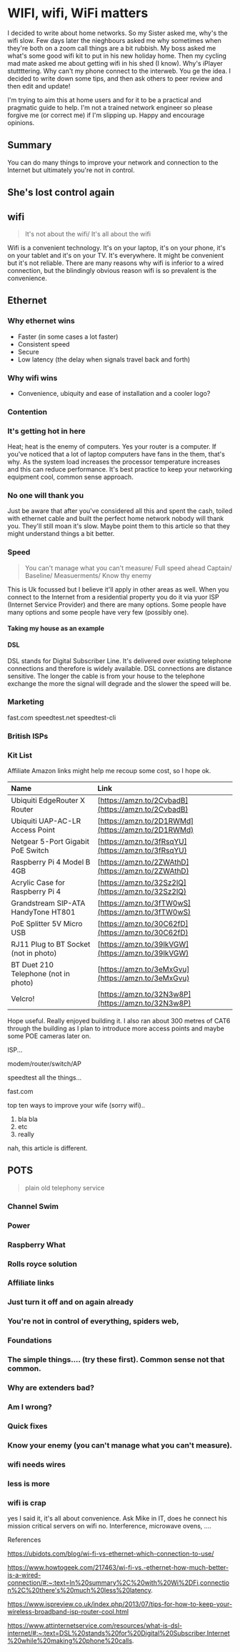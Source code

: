 # WIFI, wifi, WiFi matters

I decided to write about home networks. So my Sister asked me, why's the wifi slow. Few days later the nieghbours asked me why sometimes when they're both on a zoom call things are a bit rubbish. My boss asked me what's some good wifi kit to put in his new holiday home. Then my cycling mad mate asked me about getting wifi in his shed (I know). Why's iPlayer stuttttering. Why can't my phone connect to the interweb. You ge the idea. I decided to write down some tips, and then ask others to peer review and then edit and update!

I'm trying to aim this at home users and for it to be a practical and pragmatic guide to help. I'm not a trained network engineer so please forgive me (or correct me) if I'm slipping up. Happy and encourage opinions.

## Summary

You can do many things to improve your network and connection to the Internet but ultimately you're not in control.

## She's lost control again


## wifi
> It's not about the wifi/ It's all about the wifi

Wifi is a convenient technology. It's on your laptop, it's on your phone, it's on your tablet and it's on your TV. It's everywhere. It might be convenient but it's not reliable. There are many reasons why wifi is inferior to a wired connection, but the blindingly obvious reason wifi is so prevalent is the convenience.

## Ethernet

### Why ethernet wins

- Faster (in some cases a lot faster)
- Consistent speed
- Secure
- Low latency (the delay when signals travel back and forth)


### Why wifi wins

- Convenience, ubiquity and ease of installation and a cooler logo?



### Contention

### It's getting hot in here

Heat; heat is the enemy of computers. Yes your router is a computer. If you've noticed that a lot of laptop computers have fans in the them, that's why. As the system load increases the processor temperature increases and this can reduce performance. It's best practice to keep your networking equipment cool, common sense approach.


### No one will thank you

Just be aware that after you've considered all this and spent the cash, toiled with ethernet cable and built the perfect home network nobody will thank you. They'll still moan it's slow. Maybe point them to this article so that they might understand things a bit better.


### Speed
> You can't manage what you can't measure/ Full speed ahead Captain/ Baseline/ Measuerments/ Know thy enemy

This is Uk focussed but I believe it'll apply in other areas as well. When you connect to the Internet from a residential property you do it via yuor ISP (Internet Service Provider) and there are many options. Some people have many options and some people have very few (possibly one).

#### Taking my house as an example

#### DSL
DSL stands for Digital Subscriber Line. It's delivered over existing telephone connections and therefore is widely available. DSL connections are distance sensitive. The longer the cable is from your house to the telephone exchange the more the signal will degrade and the slower the speed will be.









### Marketing


fast.com
speedtest.net
speedtest-cli


### British ISPs

### Kit List

Affiliate Amazon links might help me recoup some cost, so I hope ok.

|Name|Link|
|:-|:-|
|Ubiquiti EdgeRouter X Router|[https://amzn.to/2CvbadB](https://amzn.to/2CvbadB)|
|Ubiquiti UAP-AC-LR Access Point|[https://amzn.to/2D1RWMd](https://amzn.to/2D1RWMd)|
|Netgear 5-Port Gigabit PoE Switch|[https://amzn.to/3fRsqYU](https://amzn.to/3fRsqYU)|
|Raspberry Pi 4 Model B 4GB|[https://amzn.to/2ZWAthD](https://amzn.to/2ZWAthD)|
|Acrylic Case for Raspberry Pi 4|[https://amzn.to/32Sz2lQ](https://amzn.to/32Sz2lQ)|
|Grandstream SIP-ATA HandyTone HT801|[https://amzn.to/3fTW0wS](https://amzn.to/3fTW0wS)|
|PoE Splitter 5V Micro USB|[https://amzn.to/30C62fD](https://amzn.to/30C62fD)|
|RJ11 Plug to BT Socket (not in photo)|[https://amzn.to/39lkVGW](https://amzn.to/39lkVGW)|
|BT Duet 210 Telephone (not in photo)|[https://amzn.to/3eMxGvu](https://amzn.to/3eMxGvu)|
|Velcro!|[https://amzn.to/32N3w8P](https://amzn.to/32N3w8P)|

Hope useful. Really enjoyed building it. I also ran about 300 metres of CAT6 through the building as I plan to introduce more access points and maybe some POE cameras later on.




ISP...

modem/router/switch/AP

speedtest all the things...

fast.com



top ten ways to improve your wife (sorry wifi)..

1. bla bla
2. etc
3. really



nah, this article is different.



## POTS
> plain old telephony service



### Channel Swim

### Power

### Raspberry What

### Rolls royce solution

### Affiliate links



### Just turn it off and on again already

### You're not in control of everything, spiders web,

### Foundations

### The simple things.... (try these first). Common sense not that common.


### Why are extenders bad?






### Am I wrong?


### Quick fixes







### Know your enemy (you can't manage what you can't measure).



### wifi needs wires


### less is more

### wifi is crap

yes I said it, it's all about convenience. Ask Mike in IT, does he connect his mission critical servers on wifi no. Interference, microwave ovens, ....


References

https://ubidots.com/blog/wi-fi-vs-ethernet-which-connection-to-use/


https://www.howtogeek.com/217463/wi-fi-vs.-ethernet-how-much-better-is-a-wired-connection/#:~:text=In%20summary%2C%20with%20Wi%2DFi,connection%2C%20there's%20much%20less%20latency.

https://www.ispreview.co.uk/index.php/2013/07/tips-for-how-to-keep-your-wireless-broadband-isp-router-cool.html

https://www.attinternetservice.com/resources/what-is-dsl-internet/#:~:text=DSL%20stands%20for%20Digital%20Subscriber,Internet%20while%20making%20phone%20calls.


